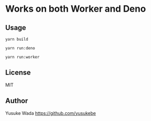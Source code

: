 # Works on both Worker and Deno

## Usage

```
yarn build
```

```
yarn run:deno
```

```
yarn run:worker
```

## License

MIT

## Author

Yusuke Wada <https://github.com/yusukebe>